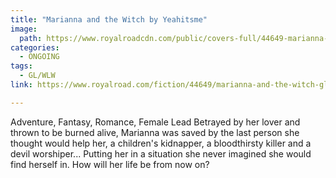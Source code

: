 ```yaml
---
title: "Marianna and the Witch by Yeahitsme"
image:
  path: https://www.royalroadcdn.com/public/covers-full/44649-marianna-and-the-witch-gl.jpg
categories:
  - ONGOING
tags:
  - GL/WLW
link: https://www.royalroad.com/fiction/44649/marianna-and-the-witch-gl

---
```

Adventure, Fantasy, Romance, Female Lead
Betrayed by her lover and thrown to be burned alive, Marianna was saved by the last person she thought would help her, a children's kidnapper, a bloodthirsty killer and a devil worshiper... Putting her in a situation she never imagined she would find herself in.
How will her life be from now on?

